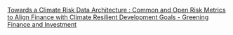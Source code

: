 [Towards a Climate Risk Data Architecture : Common and Open Risk Metrics to Align Finance with Climate Resilient Development Goals - Greening Finance and Investment ](https://qi.tc/qi/8302)